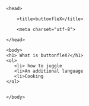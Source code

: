 <!DOCTYPE HTML>

<html>

    <head>

        <title>buttonfleX</title>

        <meta charset="utf-8">

    </head>

    <body>
    <h1> What is buttonfleX?</h1>
    <ol>
       <li> how to juggle
       <li>An additional language
       <li>Cooking
    </ol>    
        
        
    </body>

</html>
